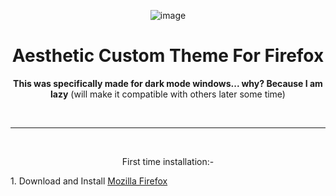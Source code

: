 <div align = "center">
  
![image](https://github.com/Lurku/firefox-aesthetic-theme/assets/80824757/2b08c4fa-2575-4177-8729-849a161a409c)


<h1>Aesthetic Custom Theme For Firefox</h1>

**This was specifically made for dark mode windows... why? Because I am lazy** (will make it compatible with others later some time)

<br>

<hr>

<br>

First time installation:-
</div>
1. Download and Install <a href="https://www.mozilla.org/en-US/firefox/new/">Mozilla Firefox</a>
